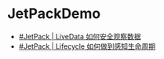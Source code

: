 # JetPackDemo

- [#JetPack | LiveData 如何安全观察数据](https://www.yuque.com/jakeprim/android/onl14s)
- [#JetPack | Lifecycle 如何做到感知生命周期](https://www.yuque.com/jakeprim/android/hfihnu)
